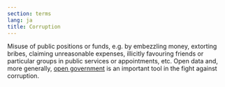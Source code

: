 ```yaml
---
section: terms
lang: ja
title: Corruption
---
```


Misuse of public positions or funds, e.g. by embezzling money, extorting bribes, claiming unreasonable expenses, illicitly favouring friends or particular groups in public services or appointments, etc. Open data and, more generally, [open government](/glossary/en/terms/open-government/) is an important tool in the fight against corruption.
